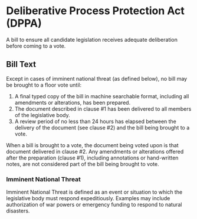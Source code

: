 # Deliberative Process Protection Act (DPPA)

A bill to ensure all candidate legislation receives adequate deliberation before coming to a vote.

## Bill Text

Except in cases of imminent national threat (as defined below), no bill may be brought to a floor vote until:

1. A final typed copy of the bill in machine searchable format, including all amendments or alterations, has been prepared.
2. The document described in clause #1 has been delivered to all members of the legislative body.
3. A review period of no less than 24 hours has elapsed between the delivery of the document (see clause #2) and the bill being brought to a vote.

When a bill is brought to a vote, the document being voted upon is that document delivered in clause #2. Any amendments or alterations offered after the preparation (clause #1), including annotations or hand-written notes, are not considered part of the bill being brought to vote.

### Imminent National Threat

Imminent National Threat is defined as an event or situation to which the legislative body must respond expeditiously. Examples may include authorization of war powers or emergency funding to respond to natural disasters.
